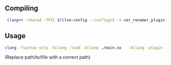 ## Compiling
```sh
 clang++ -shared -fPIC $(llvm-config --cxxflags) -o var_renamer_plugin.so var_renamer_plugin.cpp $(llvm-config --ldflags) -lclangAST -lclangBasic -lclangFrontend -lclangASTMatchers
```

## Usage

``` sh
clang -fsyntax-only -Xclang -load -Xclang ./main.so   -Xclang -plugin -Xclang var-renamer path/to/file
```
(Replace path/to/file with a correct path)